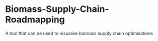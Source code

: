 # Biomass-Supply-Chain-Roadmapping
A tool that can be used to visualise biomass supply chain optimisations
